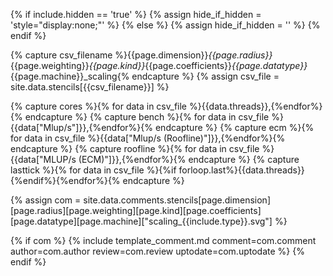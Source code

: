 {% if include.hidden == 'true' %}
	{% assign hide_if_hidden = 'style="display:none;"' %}
{% else %}
	{% assign hide_if_hidden = '' %}
{% endif %}
<div  markdown="1" class="scaling" {{hide_if_hidden}} >

{% capture csv_filename %}{{page.dimension}}_{{page.radius}}_{{page.weighting}}_{{page.kind}}_{{page.coefficients}}_{{page.datatype}}_{{page.machine}}_scaling{% endcapture %}
{% assign csv_file = site.data.stencils[{{csv_filename}}] %}

<div id="scaling"></div>

{% capture cores %}{% for data in csv_file %}{{data.threads}},{%endfor%}{% endcapture %}
{% capture bench %}{% for data in csv_file %}{{data["Mlup/s"]}},{%endfor%}{% endcapture %}
{% capture ecm %}{% for data in csv_file %}{{data["Mlup/s (Roofline)"]}},{%endfor%}{% endcapture %}
{% capture roofline %}{% for data in csv_file %}{{data["MLUP/s (ECM)"]}},{%endfor%}{% endcapture %}
{% capture lasttick %}{% for data in csv_file %}{%if forloop.last%}{{data.threads}}{%endif%}{%endfor%}{% endcapture %}

<script>
var trace_benchmark = {
  type: "scatter",
  mode: "markers",
  marker: { symbol: "cross-thin-open" },
  x: [{{cores}}],
  y: [{{bench}}],
  line: {color: 'black'},
  name: "Benchmark"
};
var trace_ecm = {
  type: "scatter",
  mode: "lines",
  x: [{{cores}}],
  y: [{{ecm}}],
  line: {color: '#ff7f0e'},
  name: "ECM LC Prediction"
};
var trace_roofline = {
  type: "scatter",
  mode: "lines",
  x: [{{cores}}],
  y: [{{roofline}}],
  line: {color: '#1f77b4'},
  name: "Roofline LC Prediction"
};

var data = [trace_benchmark,trace_ecm,trace_roofline];

var layout = {
	xaxis: {title: 'Number of Threads',
          range: [0.5,{{lasttick}}.5],
          nticks: {{lasttick}}},
	yaxis: {title: 'Performance [MLUP/s]',
          rangemode: "tozero"},
  margin: { l: 50, r: 35, t: 10, b: 40},
  legend: { orientation: "h",
            y:1.1 },
  width: 600,
  height: 450,
};

var config = {locale: 'en'};
Plotly.newPlot('scaling', data, layout, config);
</script>

{% assign com = site.data.comments.stencils[page.dimension][page.radius][page.weighting][page.kind][page.coefficients][page.datatype][page.machine]["scaling_{{include.type}}.svg"] %}

{% if com %}
{% include template_comment.md comment=com.comment author=com.author review=com.review uptodate=com.uptodate %}
{% endif %}
</div>
